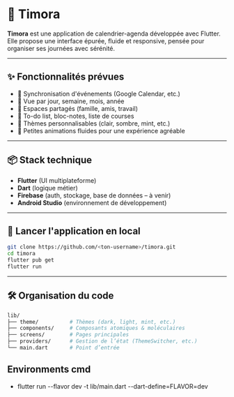 # 📆 Timora

**Timora** est une application de calendrier-agenda développée avec Flutter.  
Elle propose une interface épurée, fluide et responsive, pensée pour organiser ses journées avec sérénité.

---

## ✨ Fonctionnalités prévues

- 🔄 Synchronisation d'événements (Google Calendar, etc.)
- 📅 Vue par jour, semaine, mois, année
- 👥 Espaces partagés (famille, amis, travail)
- 📝 To-do list, bloc-notes, liste de courses
- 🎨 Thèmes personnalisables (clair, sombre, mint, etc.)
- 💬 Petites animations fluides pour une expérience agréable

---

## 📦 Stack technique

- **Flutter** (UI multiplateforme)
- **Dart** (logique métier)
- **Firebase** (auth, stockage, base de données – à venir)
- **Android Studio** (environnement de développement)

---

## 🚀 Lancer l'application en local

```bash
git clone https://github.com/<ton-username>/timora.git
cd timora
flutter pub get
flutter run
```
---

## 🛠️ Organisation du code

```bash
lib/
├── theme/          # Thèmes (dark, light, mint, etc.)
├── components/     # Composants atomiques & moléculaires
├── screens/        # Pages principales
├── providers/      # Gestion de l’état (ThemeSwitcher, etc.)
└── main.dart       # Point d’entrée
```

## Environments cmd

- flutter run --flavor dev -t lib/main.dart --dart-define=FLAVOR=dev
